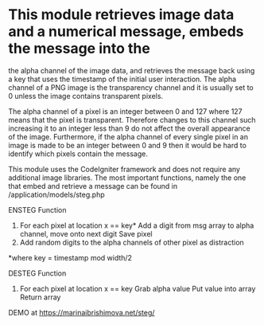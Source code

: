# This module retrieves image data and a numerical message, embeds the message into the 
the alpha channel of the image data, and retrieves the message back using a key that
 uses the timestamp of the initial user interaction. The alpha channel of a PNG image 
 is the transparency channel and it is usually set to 0 unless the image contains 
 transparent pixels. 
 
The alpha channel of a pixel is an integer between 0 and 127 where 127 means that 
the pixel is transparent. Therefore changes to this channel such increasing it to
an integer less than 9 do not affect the overall appearance of the image. Furthermore, 
if the alpha channel of every single pixel in an image is made to be an integer between
0 and 9 then it would be hard to identify which pixels contain the message.
  
  This module uses the CodeIgniter framework and does not require any additional image
  libraries. The most important functions, namely the one that embed and retrieve a 
  message can be found in /application/models/steg.php
  
ENSTEG Function 
1. For each pixel at location 
x == key*
Add a digit from msg array to alpha channel, move onto next digit
Save pixel
2. Add random digits to the alpha channels of other pixel as distraction

*where key = timestamp mod width/2

DESTEG Function
1. For each pixel at location 
x == key
Grab alpha value
Put value into array
Return array

DEMO at https://marinaibrishimova.net/steg/
